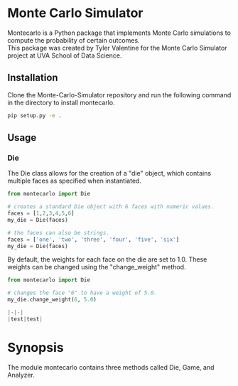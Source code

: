 # Monte Carlo Simulator 

Montecarlo is a Python package that implements Monte Carlo simulations to compute the probability of certain outcomes. \
This package was created by Tyler Valentine for the Monte Carlo Simulator project at UVA School of Data Science. 

## Installation

Clone the Monte-Carlo-Simulator repository and run the following command in the directory to install montecarlo. 

```bash
pip setup.py -e . 
```

## Usage

### Die 

The Die class allows for the creation of a "die" object, which contains multiple faces as specified when instantiated. 

```python
from montecarlo import Die 

# creates a standard Die object with 6 faces with numeric values. 
faces = [1,2,3,4,5,6]
my_die = Die(faces)

# the faces can also be strings. 
faces = ['one', 'two', 'three', 'four', 'five', 'six']
my_die = Die(faces)
```
By default, the weights for each face on the die are set to 1.0. 
These weights can be changed using the "change_weight" method. 

```python
from montecarlo import Die 

# changes the face "6" to have a weight of 5.0. 
my_die.change_weight(6, 5.0) 

|-|-|
|test|test|
```



# Synopsis 

The module montecarlo contains three methods called Die, Game, and Analyzer. 


